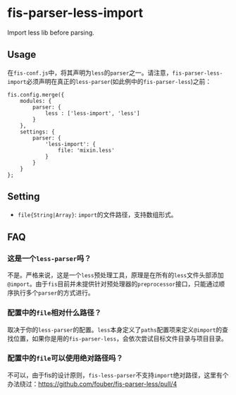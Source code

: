 fis-parser-less-import
====

Import less lib before parsing.

Usage
----
在`fis-conf.js`中，将其声明为`less`的`parser`之一。请注意，`fis-parser-less-import`必须声明在真正的`less-parser`(如此例中的`fis-parser-less`)之前： 
```
fis.config.merge({
    modules: {
        parser: {
            less : ['less-import', 'less']
        }
    },
    settings: {
        parser: {
            'less-import': {
                file: 'mixin.less'
            }
        }
    }
};
```

Setting
----
- `file{String|Array}`: `import`的文件路径，支持数组形式。


FAQ
---
### 这是一个`less-parser`吗？
不是。严格来说，这是一个`less`预处理工具，原理是在所有的`less`文件头部添加`@import`。由于`fis`目前并未提供针对预处理器的`preprocessor`接口，只能通过顺序执行多个`parser`的方式进行。
### 配置中的`file`相对什么路径？
取决于你的`less-parser`的配置。`less`本身定义了`paths`配置项来定义`@import`的查找位置，如果你是用的`fis-parser-less`，会依次尝试目标文件目录与项目目录。
### 配置中的`file`可以使用绝对路径吗？
不可以，由于fis的设计原则，`fis-less-parser`不支持`import`绝对路径，这里有个办法绕过：https://github.com/fouber/fis-parser-less/pull/4
